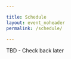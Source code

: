 ```yaml
---

title: Schedule
layout: event_noheader
permalink: /schedule/

---
```


<!-- <a id="sched-embed" href="//owasp2022globalappsecsf.sched.com/" data-sched-sidebar="no">View the OWASP 2022 Global AppSec San Francisco schedule &amp; directory.</a><script type="text/javascript" src="//owasp2022globalappsecsf.sched.com/js/embed.js"></script> -->
TBD - Check back later